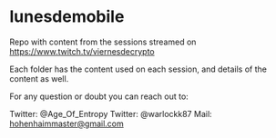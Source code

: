 # lunesdemobile

Repo with content from the sessions streamed on https://www.twitch.tv/viernesdecrypto

Each folder has the content used on each session, and details of the content as well.

For any question or doubt you can reach out to:

Twitter: @Age_Of_Entropy
Twitter: @warlockk87
Mail: hohenhaimmaster@gmail.com
